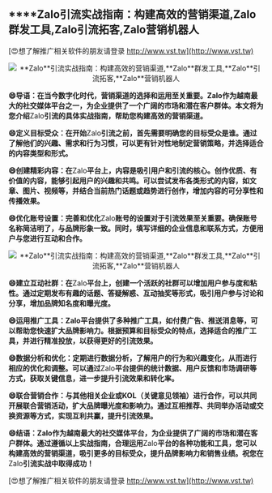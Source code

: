 ## ****Zalo**引流实战指南：构建高效的营销渠道,**Zalo**群发工具,**Zalo**引流拓客,**Zalo**营销机器人**

[😍想了解推广相关软件的朋友请登录 http://www.vst.tw](http://www.vst.tw)

 <center><img src="https://vst.tw/MP4/tuiguang/png/1.png" alt="**Zalo**引流实战指南：构建高效的营销渠道,**Zalo**群发工具,**Zalo**引流拓客,**Zalo**营销机器人"></center>

**😄导语：在当今数字化时代，营销渠道的选择和运用至关重要。**Zalo**作为越南最大的社交媒体平台之一，为企业提供了一个广阔的市场和潜在客户群体。本文将为您介绍**Zalo**引流的具体实战指南，帮助您构建高效的营销渠道。**

**😄定义目标受众：在开始**Zalo**引流之前，首先需要明确您的目标受众是谁。通过了解他们的兴趣、需求和行为习惯，可以更有针对性地制定营销策略，并选择适合的内容类型和形式。**

**😄创建精彩内容：在**Zalo**平台上，内容是吸引用户和引流的核心。创作优质、有价值的内容，能够引起用户的兴趣和共鸣。可以尝试发布各类形式的内容，如文章、图片、视频等，并结合当前热门话题或趋势进行创作，增加内容的可分享性和传播效果。**

**😄优化账号设置：完善和优化**Zalo**账号的设置对于引流效果至关重要。确保账号名称简洁明了，与品牌形象一致。同时，填写详细的企业信息和联系方式，方便用户与您进行互动和合作。**

 <center><img src="https://vst.tw/MP4/tuiguang/png/0.png" alt="**Zalo**引流实战指南：构建高效的营销渠道,**Zalo**群发工具,**Zalo**引流拓客,**Zalo**营销机器人"></center>

**😄建立互动社群：在**Zalo**平台上，创建一个活跃的社群可以增加用户参与度和粘性。通过定期发布有趣的话题、答疑解惑、互动抽奖等形式，吸引用户参与讨论和分享，增加品牌知名度和曝光度。**

**😄运用推广工具：**Zalo**平台提供了多种推广工具，如付费广告、推送消息等，可以帮助您快速扩大品牌影响力。根据预算和目标受众的特点，选择适合的推广工具，并进行精准投放，以获得更好的引流效果。**

**😄数据分析和优化：定期进行数据分析，了解用户的行为和兴趣变化，从而进行相应的优化和调整。可以通过**Zalo**平台提供的统计数据、用户反馈和市场调研等方式，获取关键信息，进一步提升引流效果和转化率。**

**😄联合营销合作：与其他相关企业或KOL（关键意见领袖）进行合作，可以共同开展联合营销活动，扩大品牌曝光度和影响力。通过互相推荐、共同举办活动或交换资源等方式，实现互利共赢，提升引流效果。**

**😄结语：**Zalo**作为越南最大的社交媒体平台，为企业提供了广阔的市场和潜在客户群体。通过遵循以上实战指南，合理运用**Zalo**平台的各种功能和工具，您可以构建高效的营销渠道，吸引更多的目标受众，提升品牌影响力和销售业绩。祝您在**Zalo**引流实战中取得成功！**

[😍想了解推广相关软件的朋友请登录 http://www.vst.tw](http://www.vst.tw)



